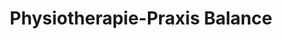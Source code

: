 ---
title: "Physiotherapie-Praxis Balance"
url: /porta-westfalica/physiotherapie-praxis-balance/
shop: Massage
---